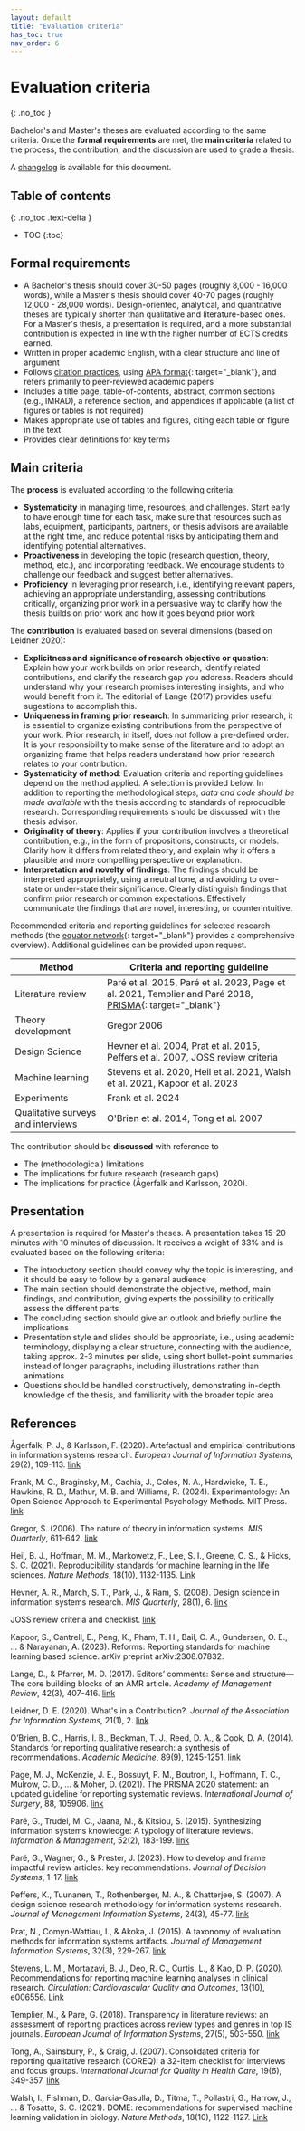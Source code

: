 ```yaml
---
layout: default
title: "Evaluation criteria"
has_toc: true
nav_order: 6
---
```


# Evaluation criteria
{: .no_toc }

Bachelor's and Master's theses are evaluated according to the same criteria.
Once the **formal requirements** are met, the **main criteria** related to the process, the contribution, and the discussion are used to grade a thesis.

A [changelog](https://github.com/digital-work-lab/theses/commits/main/docs/evaluation.md) is available for this document.

## Table of contents
{: .no_toc .text-delta }

- TOC
{:toc}

## Formal requirements

- A Bachelor's thesis should cover 30-50 pages (roughly 8,000 - 16,000 words), while a Master's thesis should cover 40-70 pages (roughly 12,000 - 28,000 words).
Design-oriented, analytical, and quantitative theses are typically shorter than qualitative and literature-based ones.
For a Master's thesis, a presentation is required, and a more substantial contribution is expected in line with the higher number of ECTS credits earned.
- Written in proper academic English, with a clear structure and line of argument
- Follows [citation practices](../../20-research/20_processes/20.29.writing.html), using [APA format](https://apastyle.apa.org/style-grammar-guidelines/references/examples){: target="_blank"}, and refers primarily to peer-reviewed academic papers
- Includes a title page, table-of-contents, abstract, common sections (e.g., IMRAD), a reference section, and appendices if applicable (a list of figures or tables is not required)
- Makes appropriate use of tables and figures, citing each table or figure in the text
- Provides clear definitions for key terms

## Main criteria

The **process** is evaluated according to the following criteria:

- **Systematicity** in managing time, resources, and challenges. Start early to have enough time for each task, make sure that resources such as labs, equipment, participants, partners, or thesis advisors are available at the right time, and reduce potential risks by anticipating them and identifying potential alternatives.
- **Proactiveness** in developing the topic (research question, theory, method, etc.), and incorporating feedback. We encourage students to challenge our feedback and suggest better alternatives.
- **Proficiency** in leveraging prior research, i.e., identifying relevant papers, achieving an appropriate understanding, assessing contributions critically, organizing prior work in a persuasive way to clarify how the thesis builds on prior work and how it goes beyond prior work

The **contribution** is evaluated based on several dimensions (based on Leidner 2020):

- **Explicitness and significance of research objective or question**: Explain how your work builds on prior research, identify related contributions, and clarify the research gap you address. Readers should understand why your research promises interesting insights, and who would benefit from it. The editorial of Lange (2017) provides useful sugestions to accomplish this.
- **Uniqueness in framing prior research**: In summarizing prior research, it is essential to organize existing contributions from the perspective of your work. Prior research, in itself, does not follow a pre-defined order. It is your responsibility to make sense of the literature and to adopt an organizing frame that helps readers understand how prior research relates to your contribution.
- **Systematicity of method**: Evaluation criteria and reporting guidelines depend on the method applied. A selection is provided below. In addition to reporting the methodological steps, *data and code should be made available* with the thesis according to standards of reproducible research. Corresponding requirements should be discussed with the thesis advisor.
- **Originality of theory**: Applies if your contribution involves a theoretical contribution, e.g., in the form of propositions, constructs, or models. Clarify how it differs from related theory, and explain why it offers a plausible and more compelling perspective or explanation.
- **Interpretation and novelty of findings**: The findings should be interpreted appropriately, using a neutral tone, and avoiding to over-state or under-state their significance. Clearly distinguish findings that confirm prior research or common expectations. Effectively communicate the findings that are novel, interesting, or counterintuitive.

Recommended criteria and reporting guidelines for selected research methods (the [equator network](https://www.equator-network.org/){: target="_blank"} provides a comprehensive overview).
Additional guidelines can be provided upon request.

| Method             | Criteria and reporting guideline                                                                                                       |
|--------------------|----------------------------------------------------------------------------------------------------------------------------------------|
| Literature review  | Paré et al. 2015, Paré et al. 2023, Page et al. 2021, Templier and Paré 2018, [PRISMA](https://estech.shinyapps.io/prisma_flowdiagram/){: target="_blank"} |
| Theory development | Gregor 2006                                                                                                                             |
| Design Science     | Hevner et al. 2004, Prat et al. 2015,  Peffers et al. 2007, JOSS review criteria                                                        |
| Machine learning   | Stevens et al. 2020, Heil et al. 2021, Walsh et al. 2021, Kapoor et al. 2023                                                            |
| Experiments        | Frank et al. 2024                                                                                                                       |
| Qualitative surveys and interviews | O'Brien et al. 2014, Tong et al. 2007                                                                                   |

<!--
- Experiments (TODO)
- Surveys (TODO)

TBD: methodological coherence/fit?

Weights: We apply flexible weights because the topic of a thesis may limit the degree to which students contributions can excell in any of the contribution dimensions.
-->

The contribution should be **discussed** with reference to

- The (methodological) limitations
- The implications for future research (research gaps)
- The implications for practice (Ågerfalk and Karlsson, 2020).

## Presentation

A presentation is required for Master's theses. A presentation takes 15-20 minutes with 10 minutes of discussion. It receives a weight of 33% and is evaluated based on the following criteria:

- The introductory section should convey why the topic is interesting, and it should be easy to follow by a general audience
- The main section should demonstrate the objective, method, main findings, and contribution, giving experts the possibility to critically assess the different parts
- The concluding section should give an outlook and briefly outline the implications
- Presentation style and slides should be appropriate, i.e., using academic terminology, displaying a clear structure, connecting with the audience, taking approx. 2-3 minutes per slide, using short bullet-point summaries instead of longer paragraphs, including illustrations rather than animations
- Questions should be handled constructively, demonstrating in-depth knowledge of the thesis, and familiarity with the broader topic area 

<!-- 
https://www.uni-bamberg.de/fileadmin/psi/30-teaching/lehre-poster/2023-01-23-Poster-Rubric.jpg
https://www.dmm.bwl.uni-muenchen.de/download/info/dmm_formalia_2022_de.docx
-->

## References

<div class="references">
  <p>Ågerfalk, P. J., &amp; Karlsson, F. (2020). Artefactual and empirical contributions in information systems research. <em>European Journal of Information Systems</em>, 29(2), 109-113. <a href="https://www.tandfonline.com/doi/full/10.1080/0960085X.2020.1743051" target="_blank">link</a></p>
  <p>Frank, M. C., Braginsky, M., Cachia, J., Coles, N. A., Hardwicke, T. E., Hawkins, R. D., Mathur, M. B. and Williams, R. (2024). Experimentology: An Open Science Approach to Experimental Psychology Methods. MIT Press. <a href="https://experimentology.io/" target="_blank">link</a></p>
  <p>Gregor, S. (2006). The nature of theory in information systems. <em>MIS Quarterly</em>, 611-642. <a href="https://www.jstor.org/stable/25148742?casa_token=CSQ3STXqXW4AAAAA:2njIJ54TQL4NAtW49XTg8xcrQ2Bl-rufWyHmhv5ws29ZubAj9wrY9_4XPSnx1gDe06os15hw4LFJ1IVY6A-qIFCobN6WWyr4pYqbfYdMsPCsHoUTJMFp" target="_blank">link</a></p>
  <p>Heil, B. J., Hoffman, M. M., Markowetz, F., Lee, S. I., Greene, C. S., &amp; Hicks, S. C. (2021). Reproducibility standards for machine learning in the life sciences. <em>Nature Methods</em>, 18(10), 1132-1135. <a href="https://www.nature.com/articles/s41592-021-01256-7" target="_blank">Link</a></p>
  <p>Hevner, A. R., March, S. T., Park, J., &amp; Ram, S. (2008). Design science in information systems research. <em>MIS Quarterly</em>, 28(1), 6. <a href="https://aisel.aisnet.org/misq/vol28/iss1/6/" target="_blank">link</a></p>
  <p>JOSS review criteria and checklist. <a href="https://joss.readthedocs.io/en/latest/review_checklist.html" target="_blank">link</a></p>
  <p>Kapoor, S., Cantrell, E., Peng, K., Pham, T. H., Bail, C. A., Gundersen, O. E., ... &amp; Narayanan, A. (2023). Reforms: Reporting standards for machine learning based science. arXiv preprint arXiv:2308.07832.</p>
  <p>Lange, D., &amp; Pfarrer, M. D. (2017). Editors’ comments: Sense and structure—The core building blocks of an AMR article. <em>Academy of Management Review</em>, 42(3), 407-416. <a href="https://journals.aom.org/doi/full/10.5465/amr.2016.0225" target="_blank">link</a></p>
  <p>Leidner, D. E. (2020). What's in a Contribution?. <em>Journal of the Association for Information Systems</em>, 21(1), 2. <a href="https://aisel.aisnet.org/cgi/viewcontent.cgi?article=1928&amp;context=jais" target="_blank">link</a></p>
  <p>O’Brien, B. C., Harris, I. B., Beckman, T. J., Reed, D. A., &amp; Cook, D. A. (2014). Standards for reporting qualitative research: a synthesis of recommendations. <em>Academic Medicine</em>, 89(9), 1245-1251. <a href="https://journals.lww.com/academicmedicine/fulltext/2014/09000/standards_for_reporting_qualitative_researcha.21.aspx" target="_blank">link</a></p>
  <p>Page, M. J., McKenzie, J. E., Bossuyt, P. M., Boutron, I., Hoffmann, T. C., Mulrow, C. D., ... &amp; Moher, D. (2021). The PRISMA 2020 statement: an updated guideline for reporting systematic reviews. <em>International Journal of Surgery</em>, 88, 105906. <a href="https://www.sciencedirect.com/science/article/pii/S1743919121000406" target="_blank">link</a></p>
  <p>Paré, G., Trudel, M. C., Jaana, M., &amp; Kitsiou, S. (2015). Synthesizing information systems knowledge: A typology of literature reviews. <em>Information &amp; Management</em>, 52(2), 183-199. <a href="https://www.sciencedirect.com/science/article/pii/S0378720614001116" target="_blank">link</a></p>
  <p>Paré, G., Wagner, G., &amp; Prester, J. (2023). How to develop and frame impactful review articles: key recommendations. <em>Journal of Decision Systems</em>, 1-17. <a href="https://www.tandfonline.com/doi/pdf/10.1080/12460125.2023.2197701" target="_blank">link</a></p>
  <p>Peffers, K., Tuunanen, T., Rothenberger, M. A., &amp; Chatterjee, S. (2007). A design science research methodology for information systems research. <em>Journal of Management Information Systems</em>, 24(3), 45-77. <a href="https://www.tandfonline.com/doi/abs/10.2753/MIS0742-1222240302" target="_blank">link</a></p>
  <p>Prat, N., Comyn-Wattiau, I., &amp; Akoka, J. (2015). A taxonomy of evaluation methods for information systems artifacts. <em>Journal of Management Information Systems</em>, 32(3), 229-267. <a href="https://www.tandfonline.com/doi/abs/10.1080/07421222.2015.1099390" target="_blank">link</a></p>
  <p>Stevens, L. M., Mortazavi, B. J., Deo, R. C., Curtis, L., &amp; Kao, D. P. (2020). Recommendations for reporting machine learning analyses in clinical research. <em>Circulation: Cardiovascular Quality and Outcomes</em>, 13(10), e006556. <a href="https://www.ahajournals.org/doi/full/10.1161/CIRCOUTCOMES.120.006556" target="_blank">Link</a></p>
  <p>Templier, M., &amp; Pare, G. (2018). Transparency in literature reviews: an assessment of reporting practices across review types and genres in top IS journals. <em>European Journal of Information Systems</em>, 27(5), 503-550. <a href="https://www.tandfonline.com/doi/abs/10.1080/0960085X.2017.1398880?casa_token=1V3qftILSxQAAAAA:PuOFx6KxaynRQDZ1Yr07MSzZ_RPNOZiNjHB1zsyq9235rbX5QYv_Vb3NdKQVteywDw53oZ3CwuC9eQ" target="_blank">link</a></p>
  <p>Tong, A., Sainsbury, P., &amp; Craig, J. (2007). Consolidated criteria for reporting qualitative research (COREQ): a 32-item checklist for interviews and focus groups. <em>International Journal for Quality in Health Care</em>, 19(6), 349-357. <a href="https://academic.oup.com/intqhc/article/19/6/349/1791966?login=true" target="_blank">link</a></p>
  <p>Walsh, I., Fishman, D., Garcia-Gasulla, D., Titma, T., Pollastri, G., Harrow, J., ... &amp; Tosatto, S. C. (2021). DOME: recommendations for supervised machine learning validation in biology. <em>Nature Methods</em>, 18(10), 1122-1127. <a href="https://www.nature.com/articles/s41592-021-01205-4" target="_blank">Link</a></p>
</div>

